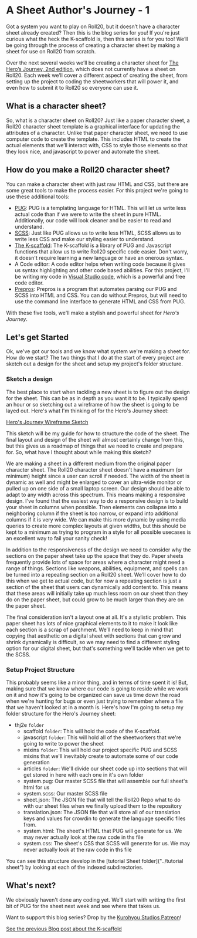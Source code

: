 # A Sheet Author's Journey - 1
Got a system you want to play on Roll20, but it doesn’t have a character sheet already created? Then this is the blog series for you! If you're just curious what the heck the K-scaffold is, then this series is for you too! We’ll be going through the process of creating a character sheet by making a sheet for use on Roll20 from scratch.

Over the next several weeks we’ll be creating a character sheet for [The Hero’s Journey, 2nd edition](https://www.drivethrurpg.com/product/295279/The-Heros-Journey-Second-Edition), which does not currently have a sheet on Roll20. Each week we’ll cover a different aspect of creating the sheet, from setting up the project to coding the sheetworkers that will power it, and even how to submit it to Roll20 so everyone can use it.

## What is a character sheet?
So, what is a character sheet on Roll20? Just like a paper character sheet, a Roll20 character sheet template is a graphical interface for updating the attributes of a character. Unlike that paper character sheet, we need to use computer code to create the template. This includes HTML to create the actual elements that we’ll interact with, CSS to style those elements so that they look nice, and javascript to power and automate the sheet.

## How do you make a Roll20 character sheet?
You can make a character sheet with just raw HTML and CSS, but there are some great tools to make the process easier. For this project we're going to use these additional tools:
- [PUG](https://pugjs.org/api/getting-started.html): PUG is a templating language for HTML. This will let us write less actual code than if we were to write the sheet in pure HTML. Additionally, our code will look cleaner and be easier to read and understand.
- [SCSS](https://sass-lang.com/): Just like PUG allows us to write less HTML, SCSS allows us to write less CSS and make our styling easier to understand.
- [The K-scaffold](https://github.com/Kurohyou/Roll20-Snippets/tree/main/K_Scaffold): The K-scaffold is a library of PUG and Javascript functions that allow us to write Roll20 specific code easier. Don't worry, it doesn't require learning a new language or have an onerous syntax.
- A Code editor: A code editor helps when writing code because it gives us syntax highlighting and other code based abilities. For this project, I'll be writing my code in [Visual Studio code](https://code.visualstudio.com/), which is a powerful and free code editor.
- [Prepros](https://prepros.io/): Prepros is a program that automates parsing our PUG and SCSS into HTML and CSS. You can do without Prepros, but will need to use the command line interface to generate HTML and CSS from PUG.

With these five tools, we'll make a stylish and powerful sheet for *Hero's Journey*.
## Let's get Started
Ok, we've got our tools and we know what system we're making a sheet for. How do we start? The two things that I do at the start of every project are sketch out a design for the sheet and setup my project's folder structure.

### Sketch a design
The best place to start when tackling a new sheet is to figure out the design for the sheet. This can be as in depth as you want it to be. I typically spend an hour or so sketching out a wireframe of how the sheet is going to be layed out. Here's what I'm thinking of for the Hero's Journey sheet:

[Hero's Journey Wireframe Sketch](../assets/wireframe.png)

This sketch will be my guide for how to structure the code of the sheet. The final layout and design of the sheet will almost certainly change from this, but this gives us a roadmap of things that we need to create and prepare for. So, what have I thought about while making this sketch?

We are making a sheet in a different medium from the original paper character sheet. The Roll20 character sheet doesn't have a maximum (or minimum) height since a user can scroll if needed. The width of the sheet is dynamic as well and might be enlarged to cover an ultra-wide monitor or pulled up on one side of a small laptop screen. Our design should be able to adapt to any width across this spectrum. This means making a responsive design. I've found that the easiest way to do a responsive design is to build your sheet in columns when possible. Then elements can collapse into a neighboring column if the sheet is too narrow, or expand into additional columns if it is very wide. We can make this more dynamic by using media queries to create more complex layouts at given widths, but this should be kept to a minimum as trying to program in a style for all possible usecases is an excellent way to fail your sanity check!

In addition to the responsiveness of the design we need to consider why the sections on the paper sheet take up the space that they do. Paper sheets frequently provide lots of space for areas where a character might need a range of things. Sections like weapons, abilities, equipment, and spells can be turned into a repeating section on a Roll20 sheet. We’ll cover how to do this when we get to actual code, but for now a repeating section is just a section of the sheet that users can dynamically add content to. This means that these areas will initially take up much less room on our sheet than they do on the paper sheet, but could grow to be much larger than they are on the paper sheet.

The final consideration isn't a layout one at all. It's a stylistic problem. This paper sheet has lots of nice graphical elements to it to make it look like each section is a scrap of parchment. We’ll need to keep in mind that copying that aesthetic on a digital sheet with sections that can grow and shrink dynamically is difficult, so we may need to find a different styling option for our digital sheet, but that's something we'll tackle when we get to the SCSS.

### Setup Project Structure
This probably seems like a minor thing, and in terms of time spent it is! But, making sure that we know where our code is going to reside while we work on it and how it's going to be organized can save us time down the road when we're hunting for bugs or even just trying to remember where a file that we haven't looked at in a month is. Here's how I'm going to setup my folder structure for the Hero's Journey sheet:
- thj2e `folder`
  - scaffold `folder`: This will hold the code of the K-scaffold.
  - javascript `folder`: This will hold all of the sheetworkers that we're going to write to power the sheet
  - mixins `folder`: This will hold our project specific PUG and SCSS mixins that we'll inevitably create to automate some of our code generation
  - articles `folder`: We'll divide our sheet code up into sections that will get stored in here with each one in it's own folder
  - system.pug: Our master SCSS file that will assemble our full sheet's html for us
  - system.scss: Our master SCSS file
  - sheet.json: The JSON file that will tell the Roll20 Repo what to do with our sheet files when we finally upload them to the repository
  - translation.json: The JSON file that will store all of our translation keys and values for crowdin to generate the language specific files from.
  - system.html: The sheet's HTML that PUG will generate for us. We may never actually look at the raw code in ths file
  - system.css: The sheet's CSS that SCSS will generate for us. We may never actually look at the raw code in ths file

You can see this structure develop in the [tutorial Sheet folder]("../tutorial sheet") by looking at each of the indexed subdirectories.

## What's next?
We obviously haven't done any coding yet. We'll start with writing the first bit of PUG for the sheet next week and see where that takes us.

Want to support this blog series? Drop by the [Kurohyou Studios Patreon](https://patreon.com/kurohyoustudios)!

[See the previous Blog post about the K-scaffold](https://app.roll20.net/forum/post/10646215/introducing-the-k-scaffold-for-building-character-sheets)